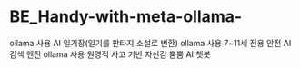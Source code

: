 # BE_Handy-with-meta-ollama-
ollama 사용 AI 일기장(일기를 판타지 소설로 변환)
ollama 사용 7~11세 전용 안전 AI 검색 엔진
ollama 사용 원영적 사고 기반 자신감 뿜뿜 AI 챗봇
